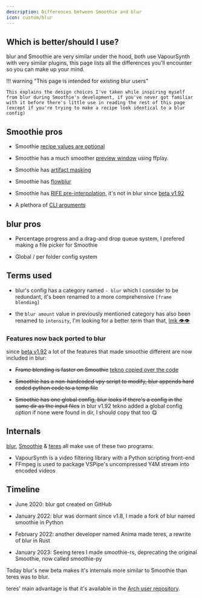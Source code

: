 ```yaml
---
description: Differences between Smoothie and blur
icon: custom/blur
---
```


## Which is better/should I use?

blur and Smoothie are very similar under the hood, both use VapourSynth with very similar plugins, this page lists all the differences you'll encounter so you can make up your mind.

!!! warning "This page is intended for existing blur users"

    This explains the design choices I've taken while inspiring myself from blur during Smoothie's development, if you've never got familiar with it before there's little use in reading the rest of this page (except if you're trying to make a recipe look identical to a blur config)

## Smoothie pros

* Smoothie [recipe values are optional](./recipe.md#smoothie-recipe)

* Smoothie has a much smoother [preview window](./recipe.md#preview-window) using ffplay.

* Smoothie has [artifact masking](./recipe.md#artifact-masking)

* Smoothie has [flowblur](./recipe.md#artifact-masking)

* Smoothie has [RIFE pre-interpolation](./recipe.md#pre-interp), it's not in blur since [beta v1.92](https://github.com/f0e/blur/releases)

* A plethora of [CLI arguments](./cli.md)

## blur pros

* Percentage progress and a drag-and drop queue system, I prefered making a file picker for Smoothie

* Global / per folder config system

## Terms used

* blur's config has a category named `- blur` which I consider to be redundant, it's been renamed to a more comprehensive `[frame blending]`

* the `blur amount` value in previously mentioned category has also been renamed to `intensity`, I'm looking for a better term than that, [lmk 👁👁](../../contact.md#couleur)

### Features now back ported to blur

since [beta v1.92](https://github.com/f0e/blur/releases) a lot of the features that made smoothie different are now included in blur:

* ~~Frame blending is faster on Smoothie~~  [tekno copied over the code](https://github.com/f0e/blur/blob/master/plugins/blending.py)

* ~~Smoothie has a non-hardcoded vpy script to modify, blur appends hard coded python code to a temp file~~

* ~~Smoothie has one global config, blur looks if there's a config in the same dir as the input files~~ in blur v1.92 tekno added a global config option if none were found in dir, I should copy that too 😋

## Internals

[blur](https://f0e.github.io/blur), [Smoothie](./index.md) & [teres](https://github.com/animafps/teres) all make use of these two programs:

* VapourSynth is a video filtering library with a Python scripting front-end
* FFmpeg is used to package VSPipe's uncompressed Y4M stream into encoded videos

## Timeline

* June 2020: blur got created on GitHub

* January 2022: blur was dormant since v1.8, I made a fork of blur named smoothie in Python  

* February 2022: another developer named Anima made teres, a rewrite of blur in Rust

* January 2023: Seeing teres I made smoothie-rs, deprecating the original Smoothie, now called smoothie-py

Today blur's new beta makes it's internals more similar to Smoothie than teres was to blur.

teres' main advantage is that it's available in the [Arch user repository](https://repology.org/project/teres/versions).
